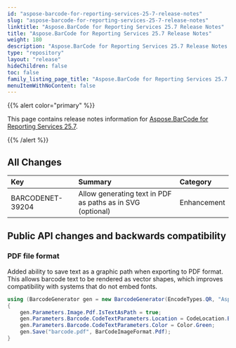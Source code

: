 ```yaml
---
id: "aspose-barcode-for-reporting-services-25-7-release-notes"
slug: "aspose-barcode-for-reporting-services-25-7-release-notes"
linktitle: "Aspose.BarCode for Reporting Services 25.7 Release Notes"
title: "Aspose.BarCode for Reporting Services 25.7 Release Notes"
weight: 180
description: "Aspose.BarCode for Reporting Services 25.7 Release Notes – the latest updates and fixes."
type: "repository"
layout: "release"
hideChildren: false
toc: false
family_listing_page_title: "Aspose.BarCode for Reporting Services 25.7 Release Notes"
menuItemWithNoContent: false
---
```


{{% alert color="primary" %}}

This page contains release notes information for [Aspose.BarCode for Reporting Services 25.7](https://releases.aspose.com/barcode/reportingservices/new-releases/aspose.barcode-for-reporting-services-25.7/).

{{% /alert %}}
## **All Changes**

|**Key**|**Summary**|**Category**|
| :- | :- | :- |
|BARCODENET-39204|Allow generating text in PDF as paths as in SVG (optional)|Enhancement|

## Public API changes and backwards compatibility

### PDF file format
Added ability to save text as a graphic path when exporting to PDF format. This allows barcode text to be rendered as vector shapes, which improves compatibility with systems that do not embed fonts.

```cs
using (BarcodeGenerator gen = new BarcodeGenerator(EncodeTypes.QR, "Aspose"))
{
    gen.Parameters.Image.Pdf.IsTextAsPath = true;
    gen.Parameters.Barcode.CodeTextParameters.Location = CodeLocation.Below;
    gen.Parameters.Barcode.CodeTextParameters.Color = Color.Green;
    gen.Save("barcode.pdf", BarCodeImageFormat.Pdf);
}
```
